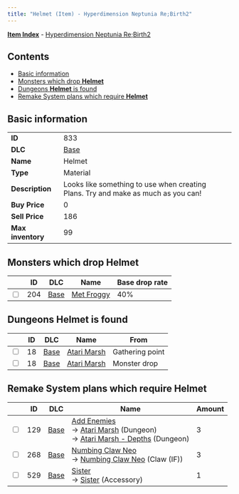 ```yaml
---
title: "Helmet (Item) - Hyperdimension Neptunia Re;Birth2"
---
```


[**Item Index**](/neptunia/rb2/item/index.html) - [Hyperdimension Neptunia Re;Birth2](/neptunia/rb2)

## Contents

- [Basic information](#basic-information)
- [Monsters which drop **Helmet**](#monsters-which-drop-helmet)
- [Dungeons **Helmet** is found](#dungeons-helmet-is-found)
- [Remake System plans which require **Helmet**](#remake-system-plans-which-require-helmet)

## Basic information

|   |   |
| -- | -- |
| **ID** | 833 |
| **DLC** | [Base](/neptunia/rb2/dlc/0-base.html) |
| **Name** | Helmet |
| **Type** | Material |
| **Description** | Looks like something to use when creating Plans. Try and make as much as you can! |
| **Buy Price** | 0 |
| **Sell Price** | 186 |
| **Max inventory** | 99 |

## Monsters which drop **Helmet**

|    | ID | DLC | Name | Base drop rate |
| -- | -- | --- | ---- | -------------- |
| <input type="checkbox" id="rb2-monster-0-204" class="trackbox" /> | 204 | [Base](/neptunia/rb2/dlc/0-base.html) | [Met Froggy](/neptunia/rb2/monster/0-204-met-froggy.html) | 40% |

## Dungeons **Helmet** is found

|    | ID | DLC | Name | From |
| -- | -- | --- | ---- | ---- |
| <input type="checkbox" id="rb2-dungeon-0-18" class="trackbox" /> | 18 | [Base](/neptunia/rb2/dlc/0-base.html) | [Atari Marsh](/neptunia/rb2/dungeon/0-18-atari-marsh.html) | Gathering point |
| <input type="checkbox" id="rb2-dungeon-0-18" class="trackbox" /> | 18 | [Base](/neptunia/rb2/dlc/0-base.html) | [Atari Marsh](/neptunia/rb2/dungeon/0-18-atari-marsh.html) | Monster drop |

## Remake System plans which require **Helmet**

|    | ID | DLC | Name | Amount |
| -- | -- | --- | ---- | ------ |
| <input type="checkbox" id="rb2-remake-0-129" class="trackbox" /> | 129 | [Base](/neptunia/rb2/dlc/0-base.html) | [Add Enemies](/neptunia/rb2/remake/0-129-add-enemies.html)<br />→ [Atari Marsh](/neptunia/rb2/dungeon/0-18-atari-marsh.html) (Dungeon)<br />→ [Atari Marsh - Depths](/neptunia/rb2/dungeon/0-19-atari-marsh-depths.html) (Dungeon) | 3 |
| <input type="checkbox" id="rb2-remake-0-268" class="trackbox" /> | 268 | [Base](/neptunia/rb2/dlc/0-base.html) | [Numbing Claw Neo](/neptunia/rb2/remake/0-268-numbing-claw-neo.html)<br />→ [Numbing Claw Neo](/neptunia/rb2/item/0-1250-numbing-claw-neo.html) (Claw (IF)) | 3 |
| <input type="checkbox" id="rb2-remake-0-529" class="trackbox" /> | 529 | [Base](/neptunia/rb2/dlc/0-base.html) | [Sister](/neptunia/rb2/remake/0-529-sister.html)<br />→ [Sister](/neptunia/rb2/item/0-2476-sister.html) (Accessory) | 1 |